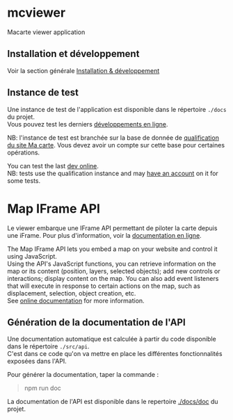 # mcviewer
Macarte viewer application

## Installation et développement

Voir la section générale [Installation & développement](https://github.com/IGNF-Ma-carte/.github/blob/main/DEVELOPING.md)

## Instance de test

Une instance de test de l'application est disponible dans le répertoire `./docs` du projet.   
Vous pouvez test les derniers [développements en ligne](https://ignf-ma-carte.github.io/mcviewer/?map=4abe44d25ec0a28b7159b27cd25ce476).

NB: l'instance de test est branchée sur la base de donnée de [qualification du site Ma carte](https://macarte-qualif.ign.fr/). Vous devez avoir un compte sur cette base pour certaines opérations.

You can test the last [dev online](https://ignf-ma-carte.github.io/mcviewer/?map=4abe44d25ec0a28b7159b27cd25ce476).   
NB: tests use the qualification instance and may [have an account](https://macarte-qualif.ign.fr/) on it for some tests.

# Map IFrame API

Le viewer embarque une IFrame API permettant de piloter la carte depuis une iFrame.
Pour plus d'information, voir la [documentation en ligne](https://ignf-ma-carte.github.io/mcviewer/doc/).

The Map IFrame API lets you embed a map on your website and control it using JavaScript.   
Using the API's JavaScript functions, you can retrieve information on the map or its content (position, layers, selected objects); add new controls or interactions; display content on the map.
You can also add event listeners that will execute in response to certain actions on the map, such as displacement, selection, object creation, etc.   
See [online documentation](https://ignf-ma-carte.github.io/mcviewer/doc/) for more information.

## Génération de la documentation de l'API

Une documentation automatique est calculée à partir du code disponible dans le répertoire `./src/api`.   
C'est dans ce code qu'on va mettre en place les différentes fonctionnalités exposées dans l'API.

Pour générer la documentation, taper la commande :

> npm run doc

La documentation de l'API est disponible dans le repertoire [./docs/doc](https://ignf-ma-carte.github.io/mcviewer/doc/) du projet.
